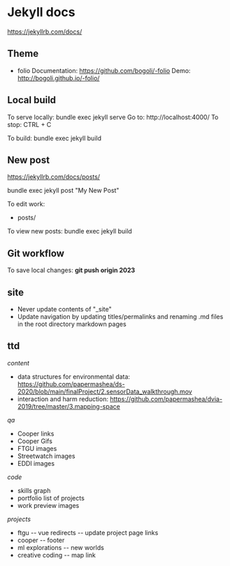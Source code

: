 # Jekyll docs
https://jekyllrb.com/docs/

## Theme
 *  folio
Documentation: https://github.com/bogoli/-folio
Demo: http://bogoli.github.io/-folio/


## Local build
To serve locally: 
    bundle exec jekyll serve
Go to: http://localhost:4000/
To stop: CTRL + C

To build: bundle exec jekyll build


## New post
https://jekyllrb.com/docs/posts/

bundle exec jekyll post "My New Post"

To edit work:
- posts/

To view new posts: 
    bundle exec jekyll build


## Git workflow
To save local changes: 
    **git push origin 2023**


## site
- Never update contents of "_site"
- Update navigation by updating titles/permalinks and renaming .md files in the root directory markdown pages

## ttd
*content*
- data structures for environmental data: https://github.com/papermashea/ds-2020/blob/main/finalProject/2.sensorData_walkthrough.mov
- interaction and harm reduction: https://github.com/papermashea/dvia-2019/tree/master/3.mapping-space

*qa*
- Cooper links
- Cooper Gifs
- FTGU images
- Streetwatch images
- EDDI images

*code*
- skills graph
- portfolio list of projects
- work preview images

*projects*
- ftgu
-- vue redirects
-- update project page links
- cooper
-- footer
- ml explorations
-- new worlds
- creative coding
-- map link
